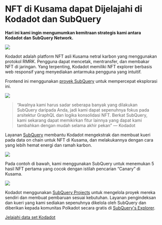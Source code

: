# NFT di Kusama dapat Dijelajahi di Kodadot dan SubQuery

**Hari ini kami ingin mengumumkan kemitraan strategis kami antara Kodadot dan SubQuery Network.**

![](https://miro.medium.com/max/1400/1*Y4kdG9uEoxrySzb19QKxPg.gif)

Kodadot adalah platform NFT asli Kusama netral karbon yang menggunakan protokol RMRK. Pengguna dapat mencetak, mentransfer, dan membakar NFT di jaringan. Yang terpenting, Kodadot memiliki NFT explorer berbasis web responsif yang menyediakan antarmuka pengguna yang intuitif.

Frontend ini menggunakan [proyek SubQuery](https://explorer.subquery.network/subquery/vikiival/magick) untuk mempercepat eksplorasi ini.

![](https://miro.medium.com/max/1400/0*3TdpXjj1iwGNdA3n)

> “Awalnya kami harus sadar seberapa banyak yang dilakukan SubQuery daripada Anda, jadi kami dapat sepenuhnya fokus pada arsitektur GraphQL dan logika konsolidasi NFT. Berkat SubQuery, kami sekarang dapat memikirkan fitur lainnya yang dapat kami tambahkan dengan mudah selama akhir pekan” — Kodadot

Layanan [SubQuery](https://subquery.network/) membantu Kodadot mengekstrak dan membuat kueri pada data on chain untuk NFT di Kusama, dan melakukannya dengan cara yang lebih hemat energi dan ramah karbon.

![](https://miro.medium.com/max/1400/0*AocvCHVWMsGtH1Oz)

Pada contoh di bawah, kami menggunakan SubQuery untuk menemukan 5 hasil NFT pertama yang cocok dengan istilah pencarian “Canary” di Kusama.

![](https://miro.medium.com/max/1400/0*QTzLpC0D-pYWDngZ)

Kodadot menggunakan [SubQuery Projects](https://project.subquery.network/) untuk mengelola proyek mereka sendiri dan membuat pembaruan sesuai kebutuhan. Layanan pengindeksan dan kueri yang kami sediakan sepenuhnya dikelola oleh SubQuery dan diberikan kepada komunitas Polkadot secara gratis di [SubQuery's Explorer](https://explorer.subquery.network/).

[Jelajahi data set Kodadot](https://explorer.subquery.network/subquery/vikiival/magick)